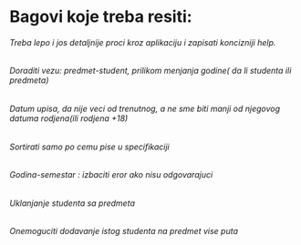 # Bagovi koje treba resiti:

###### Treba lepo i jos detaljnije proci kroz aplikaciju i zapisati koncizniji help.
###### Doraditi vezu: predmet-student, prilikom menjanja godine( da li studenta ili predmeta)
###### Datum upisa, da nije veci od trenutnog, a ne sme biti manji od njegovog datuma rodjena(ili rodjena +18)
###### Sortirati samo po cemu pise u specifikaciji
###### Godina-semestar : izbaciti eror ako nisu odgovarajuci
###### Uklanjanje studenta sa predmeta
###### Onemoguciti dodavanje istog studenta na predmet vise puta
